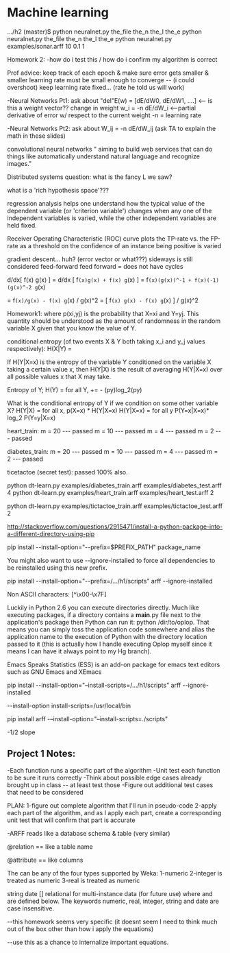 Machine learning
==============

.../h2 (master)$ python neuralnet.py the_file the_n the_l the_e
python neuralnet.py the_file the_n the_l the_e
python neuralnet.py examples/sonar.arff 10 0.1 1


Homework 2:
-how do i test this / how do i confirm my algorithm is correct

Prof advice:
keep track of each epoch & make sure error gets smaller & smaller
learning rate must be small enough to converge -- (i could overshoot)
keep learning rate fixed... (rate he told us will work)

-Neural Networks Pt1: 
ask about "del"E(w) = [dE/dW0, dE/dW1, ....]  <-- is this a weight vector??
change in weight w_i = -n dE/dW_i  <--partial derivative of error w/ respect to the current weight
-n = learning rate

-Neural Networks Pt2: 
ask about W_ij = -n dE/dW_ij
(ask TA to explain the math in these slides)

convolutional neural networks " aiming to build web services that can do things like automatically understand natural language and recognize images."

Distributed systems question:
what is the fancy L we saw?

what is a 'rich hypothesis space'???

regression analysis helps one understand how the typical value of the dependent variable (or 'criterion variable') changes when any one of the independent variables is varied, while the other independent variables are held fixed. 

Receiver Operating Characteristic (ROC) curve plots the TP-rate vs. the FP-rate as 
a threshold on the confidence of an instance being positive is varied


gradient descent... huh? (error vector or what???)
sideways is still considered feed-forward
feed forward = does not have cycles


d/dx[ f(x) g(x) ] = d/dx [ f`(x)g(x) + f(x) g`(x) ] = f`(x)(g(x))^-1 + f(x)(-1)(g(x)^-2 g`(x)

= f`(x)/g(x) - f(x) g`(x) / g(x)^2
= [ f`(x) g(x) - f(x) g`(x) ] / g(x)^2



Homework1:
where p(xi,yj) is the probability that X=xi and Y=yj. This quantity should be understood as the amount of randomness in the random variable X given that you know the value of Y.

conditional entropy (of two events X & Y both taking x_i and y_j values respectively): 
H(X|Y) = 

If H(Y|X=x) is the entropy of the variable Y conditioned on the variable X taking a certain value x, then H(Y|X) is the result of averaging H(Y|X=x) over all possible values x that X may take.


Entropy of Y; H(Y) = for all Y, += - (py)log_2(py)

What is the conditional entropy of Y if we condition on some other variable X?
H(Y|X) = for all x, p(X=x) * H(Y|X=x)
H(Y|X=x) = for all y P(Y=x|X=x)* log_2 P(Y=y|X=x)


heart_train:
m = 20 --- passed
m = 10 --- passed
m = 4  --- passed
m = 2  --- passed

diabetes_train:
m = 20 --- passed
m = 10 --- passed
m = 4  --- passed
m = 2  --- passed

ticetactoe (secret test):
passed 100% also.

python dt-learn.py examples/diabetes_train.arff examples/diabetes_test.arff 4
python dt-learn.py examples/heart_train.arff examples/heart_test.arff 2

python dt-learn.py examples/tictactoe_train.arff examples/tictactoe_test.arff 2


http://stackoverflow.com/questions/2915471/install-a-python-package-into-a-different-directory-using-pip

pip install --install-option="--prefix=$PREFIX_PATH" package_name

You might also want to use --ignore-installed to force all dependencies to be reinstalled using this new prefix. 

pip install --install-option="--prefix=/.../h1/scripts"  arff --ignore-installed


Non ASCII characters:
[^\x00-\x7F]

Luckily in Python 2.6 you can execute directories directly. Much like executing packages, if a directory contains a __main__.py file next to the application's package then Python can run it: python /dir/to/oplop. That means you can simply toss the application code somewhere and alias the application name to the execution of Python with the directory location passed to it (this is actually how I handle executing Oplop myself since it means I can have it always point to my Hg branch).

Emacs Speaks Statistics (ESS) is an add-on package for emacs text editors such as GNU Emacs and XEmacs

pip install --install-option="–install-scripts=/.../h1/scripts"  arff --ignore-installed

--install-option install-scripts=/usr/local/bin

pip install arff -–install-option="–install-scripts=./scripts"

-1/2 slope



Project 1 Notes:
-------------------------------------------------------------
-Each function runs a specific part of the algorithm
-Unit test each function to be sure it runs correctly
-Think about possible edge cases already brought up in class -- at least test those
-Figure out additional test cases that need to be considered


PLAN:
1-figure out complete algorithm that I'll run in pseudo-code
2-apply each part of the algorithm, and as I apply each part, create a corresponding unit test that will confirm that part is accurate


-ARFF reads like a database schema & table (very similar)

@relation <relation-name> == like a table name

 @attribute <attribute-name> <datatype> == like columns

 The <datatype> can be any of the four types supported by Weka:
1-numeric
2-integer is treated as numeric
3-real is treated as numeric

<nominal-specification>
string
date [<date-format>]
relational for multi-instance data (for future use)
where <nominal-specification> and <date-format> are defined below. The keywords numeric, real, integer, string and date are case insensitive.

--this homework seems very specific (it doesnt seem I need to think much out of the box other than how i apply the equations)

--use this as a chance to internalize important equations.

